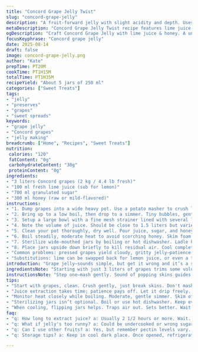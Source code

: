 ```yaml
---
title: "Concord Grape Jelly Twist"
slug: "concord-grape-jelly"
description: "A fruit-forward jelly with slight acidity and depth. Uses lime juice for a brighter tang and honey to replace some sugar, lending complexity and smooth sweetness. Grapes simmered slowly till skins start to pop, juice carefully extracted without pressing to avoid bitterness. Cooking juice with sweetener melds flavors, temperature key for setting. Clean jars a must for shelf life."
metaDescription: "Concord Grape Jelly Twist recipe features lime juice for tang, honey for depth. Transform simple grapes into flavorful jelly."
ogDescription: "Craft Concord Grape Jelly with lime juice & honey. A unique twist on classic jelly that packs flavor without bitterness."
focusKeyphrase: "Concord grape jelly"
date: 2025-08-14
draft: false
image: concord-grape-jelly.png
author: "Kate"
prepTime: PT20M
cookTime: PT1H15M
totalTime: PT1H35M
recipeYield: "About 5 jars of 250 ml"
categories: ["Sweet Treats"]
tags:
- "jelly"
- "preserves"
- "grapes"
- "sweet spreads"
keywords:
- "grape jelly"
- "Concord grapes"
- "jelly making"
breadcrumb: ["Home", "Recipes", "Sweet Treats"]
nutrition: 
 calories: "120"
 fatContent: "0g"
 carbohydrateContent: "30g"
 proteinContent: "0g"
ingredients:
- "3 liters Concord grapes (2 kg / 4.4 lb fresh)"
- "100 ml fresh lime juice (sub for lemon)"
- "700 ml granulated sugar"
- "300 ml honey (raw or mild-flavored)"
instructions:
- "1. Dump grapes into a wide heavy pot. Use a potato masher to crush lightly, just enough to break skins. Add lime juice. No fuss over quantity; acidity stabilizes pectin extraction and balances sweetness."
- "2. Bring up to a low boil, then drop to a simmer. Tiny bubbles, gentle 'plop' sounds as skins start to split. Simmer uncovered for about 35 minutes. Watch texture: skins soften but not completely dissolved. Aroma should turn thickly fruity, slight tang in air."
- "3. Setup a large bowl with a fine mesh strainer lined with several layers of cheesecloth. Pour grape mash in without pressing. Resist temptation. Let gravity do the work—about 2 1/2 hours is right. The juice must be clear, no pulp squeezed in or jelly will turn cloudy and bitter."
- "4. Note the volume of juice. Should be close to 1.5 liters but varies. Remember: for each cup (250 ml) juice, combine 180 ml sugar and 70 ml honey. Adjust sweeteners accordingly."
- "5. Clean your pot thoroughly, dry well. Pour juice, sugar, and honey in. Stir until sugar dissolves fully. Attach candy thermometer centered in pot. Start heating gently."
- "6. Boil steadily, moderate heat to avoid scorching honey. Skim foam from surface with a metal spoon as white film forms—prevents off flavors. Aim for 104 °C (219 °F). Jelly consistency checks: sheet dropping from spoon, wobbly but firm when cooled. Avoid rushing this step; undercooked equals runny jelly, overcooked tastes burnt."
- "7. Sterilize wide-mouthed jars by boiling or hot dishwasher. Ladle hot jelly, leave 1/4 inch headspace. Wipe rims clean, seal tightly."
- "8. Place jars upside down briefly to kill residual air. Cool completely at room temp, should set within 12 hours. Refrigerate after opening."
- "Common problems: pressed grapes yield cloudy, gritty jelly—patience on draining crucial. Burning honey can happen if heat too high; always stir gently and watch color. If jelly breaks or separates, it may be overcooked or pectin–sugar ratio off."
- "Substitutions: lime can be swapped back for lemon juice, or even a touch of white vinegar in a pinch (small quantities). Honey can be omitted for pure granulated sugar, but jelly flavor and mouthfeel change—less complexity and silkiness."
introduction: "Grape jelly—sounds simple, but get it wrong and it’s a sticky mess or flavorless goo. Concord grapes pack a punch, tart yet deep, skins full of pectin. Crush gently, don’t pulverize. Heat slowly, let the aromas curl from the pot. Using lime juice instead of lemon adds a bright edge without sharpness. Honey? Adds body, a floral note you don’t get with straight sugar. The difference shows in the spread’s mouthfeel and sheen. Extract juice patiently. Let it drip—forcing pulp ruins clarity and texture. Watch the bubbling, foam skimming is a must or bitterness sneaks in. Temperature is your gauge: too low, runny; too high, brittle. You want that perfect jiggle, and a glance at the thermometer reveals the science behind the set. Cleaning jars is not optional; air and impurities spoil the shelf life faster than you think. After sealing, flip briefly to get rid of trapped air. Chill wait, then taste. The color should be translucent, scarlet to ruby red, not dull or muddy. Bitterness? Too much pressing or uneven heating. That’s your red flag. No shortcuts—if in doubt, wait longer on the draining, and keep heat gentle when boiling. Jelly making isn't instant gratification, it rewards patience and care."
ingredientsNote: "Starting with just 3 liters of grapes trims some volume but concentrates flavors. Lime juice works well as a subtle acidity balance; not overpowering like lemon can sometimes be. Honey replaces part of the sugar at 30%, adding richness but check for strong-flavored honeys that overpower fruit. Granulated sugar maintains necessary crystallization. The skin of Concord grapes contains most of the pectin; crushing them enough to break skins without mashing the seeds releases it. Never skip lining the strainer with cheesecloth. Alternative sweeteners like maple syrup or agave can be experimented with but may change set and flavor stability. Always measure juice after draining to adjust sugar-honey ratio precisely. The interplay of acidity, sugar, and pectin controls how the jelly firms up. A good setup here prevents runny or overly stiff results."
instructionsNote: "Step one—mash gently. Sound of popping skins guides you. Simmer with no lid to encourage evaporation and concentrate flavors. Then patience draining juice—don't press, gravity only. Purity of juice here dictates clarity. Measure volume precisely. When heating the sweetened juice, medium heat prevents caramelizing honey. Skim foam as it appears; foam traps bitter bits. Use a candy thermometer; 104°C is critical—tests like spoon-jiggle confirm. Fill hot, sterilized jars promptly to avoid skin forming. Flipping jars seals out extra oxygen, improving shelf life. Cooling time varies by ambient temperature; jelly firms as it chills. Common issues? Too aggressive mashing makes cloudy jelly; overheating brings harsh flavors and brittle texture; forgetting to sterilize leads to spoilage. Patience, temperature control, and gentle handling are everything."
tips:
- "Start with grapes, clean. Crush gently, just break skins. Don't mash seeds; bitterness can emerge. Aroma changes, watch for fruity hints. That’s progress."
- "Juice extraction takes time; patience pays off. Let it drip freely. No pressing; pulp ruins clarity. Gravity is your friend, let it do the work."
- "Monitor heat closely while boiling. Moderate, gentle simmer. Skim off foam to avoid bitterness. Too high, honey burns; too low, jelly’s too runny."
- "Sterilizing jars isn’t optional. Boil or use hot dishwasher. Keep everything clean or jelly spoils faster. Fill while hot; seal tightly."
- "When cooling, flipping jars helps. Traps air out. Sets better. Wait till it’s cool. Expect jelly to firm as temp drops."
faq:
- "q: How long to extract juice? a: Usually 2 1/2 hours or more. Wait. Don’t rush it. Cloudiness from pressing pulp."
- "q: What if jelly's too runny? a: Could be undercooked or wrong sugar ratio. Check thermometer. Adjust heat. Keep stirring."
- "q: Can I use other fruits? a: Yes, but remember pectin levels vary. Adjust sweeteners. Every fruit has its balance."
- "q: Storage tips? a: Keep in cool dark place. Once opened, refrigerate. Use clean utensils. Avoid cross-contamination."

---
```

